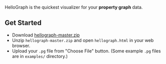 HelloGraph is the quickest visualizer for your **property graph** data.

## Get Started

- Download [hellograph-master.zip](https://github.com/g2glab/hellograph/archive/master.zip)
- Unzip `hellograph-master.zip` and open `hellograph.html` in your web browser.
- Upload your `.pg` file from "Choose File" button. (Some example `.pg` files are in `examples/` directory.)
